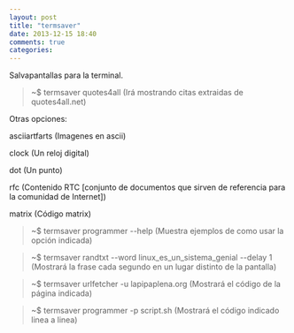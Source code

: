 ```yaml
---
layout: post
title: "termsaver"
date: 2013-12-15 18:40
comments: true
categories: 
---
```

Salvapantallas para la terminal.

>~$ termsaver quotes4all (Irá mostrando citas extraidas de quotes4all.net)

Otras opciones:

asciiartfarts (Imagenes en ascii)

clock (Un reloj digital)

dot (Un punto)

rfc (Contenido RTC [conjunto de documentos que sirven de referencia para la comunidad de Internet])

matrix (Código matrix)

>~$ termsaver programmer --help (Muestra ejemplos de como usar la opción indicada)

>~$ termsaver randtxt --word linux_es_un_sistema_genial --delay 1 (Mostrará la frase cada segundo en un lugar distinto de la pantalla)

>~$ termsaver urlfetcher -u lapipaplena.org (Mostrará el código de la página indicada)

>~$ termsaver programmer -p script.sh (Mostrará el código indicado linea a linea)

